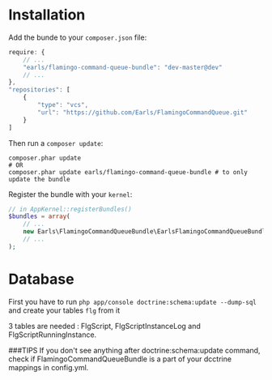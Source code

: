 Installation
============

Add the bunde to your `composer.json` file:
```javascript
require: {
    // ...
    "earls/flamingo-command-queue-bundle": "dev-master@dev"
    // ...
},
"repositories": [
    {
        "type": "vcs",
        "url": "https://github.com/Earls/FlamingoCommandQueue.git"
    }
]
```

Then run a `composer update`:
```shell
composer.phar update
# OR
composer.phar update earls/flamingo-command-queue-bundle # to only update the bundle
```

Register the bundle with your `kernel`:
```php
// in AppKernel::registerBundles()
$bundles = array(
    // ...
    new Earls\FlamingoCommandQueueBundle\EarlsFlamingoCommandQueueBundle(),
    // ...
);
```

Database
========

First you have to run `php app/console doctrine:schema:update --dump-sql` and create your tables `flg` from it

3 tables are needed : FlgScript, FlgScriptInstanceLog and FlgScriptRunningInstance.

###TIPS
  If you don't see anything after doctrine:schema:update command, check if 
  FlamingoCommandQueueBundle is a part of your dcctrine mappings in config.yml.

